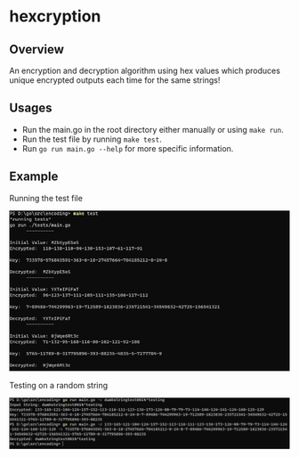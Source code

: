 # hexcryption

## Overview
An encryption and decryption algorithm using hex values which produces unique encrypted outputs each time for the same strings!

## Usages 
  * Run the main.go in the root directory either manually or using `make run`.
  * Run the test file by running `make test`.
  * Run `go run main.go --help` for more specific information.

## Example 
  Running the test file
  
  
  ![implementation1](https://github.com/MinatoNamikaze02/hexcryption/blob/master/imp/imp1.png)
  
  Testing on a random string
  
  
  ![implementation2](https://github.com/MinatoNamikaze02/hexcryption/blob/master/imp/imp2.png)
